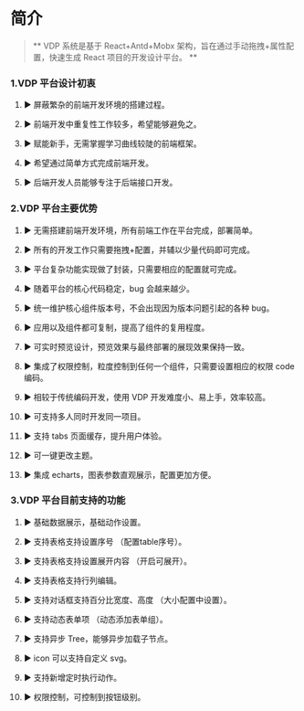 # 简介

> ** VDP 系统是基于 React+Antd+Mobx 架构，旨在通过手动拖拽+属性配置，快速生成 React 项目的开发设计平台。 **

### 1.VDP 平台设计初衷

1. ▶ 屏蔽繁杂的前端开发环境的搭建过程。

2. ▶ 前端开发中重复性工作较多，希望能够避免之。

3. ▶ 赋能新手，无需掌握学习曲线较陡的前端框架。

4. ▶ 希望通过简单方式完成前端开发。

5. ▶ 后端开发人员能够专注于后端接口开发。

### 2.VDP 平台主要优势

1. ▶ 无需搭建前端开发环境，所有前端工作在平台完成，部署简单。

2. ▶ 所有的开发工作只需要拖拽+配置，并辅以少量代码即可完成。

3. ▶ 平台复杂功能实现做了封装，只需要相应的配置就可完成。

4. ▶ 随着平台的核心代码稳定，bug 会越来越少。

5. ▶ 统一维护核心组件版本号，不会出现因为版本问题引起的各种 bug。

6. ▶ 应用以及组件都可复制，提高了组件的复用程度。

8. ▶ 可实时预览设计，预览效果与最终部署的展现效果保持一致。

9. ▶ 集成了权限控制，粒度控制到任何一个组件，只需要设置相应的权限 code 编码。

10. ▶ 相较于传统编码开发，使用 VDP 开发难度小、易上手，效率较高。

11. ▶ 可支持多人同时开发同一项目。

12. ▶ 支持 tabs 页面缓存，提升用户体验。

13. ▶ 可一键更改主题。

14. ▶ 集成 echarts，图表参数直观展示，配置更加方便。

### 3.VDP 平台目前支持的功能

1. ▶ 基础数据展示，基础动作设置。

2. ▶ 支持表格支持设置序号 （配置table序号）。

3. ▶ 支持表格支持设置展开内容 （开启可展开）。

4. ▶ 支持表格支持行列编辑。

5. ▶ 支持对话框支持百分比宽度、高度 （大小配置中设置）。

6. ▶ 支持动态表单项 （动态添加表单组）。

7. ▶ 支持异步 Tree，能够异步加载子节点。

8. ▶ icon 可以支持自定义 svg。

9. ▶ 支持新增定时执行动作。

10. ▶ 权限控制，可控制到按钮级别。


